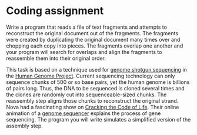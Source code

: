 # Coding assignment

Write a program that reads a file of text fragments and attempts to reconstruct the original document out of the fragments. The fragments were created by duplicating the original document many times over and chopping each copy into pieces. The fragments overlap one another and your program will search for overlaps and align the fragments to reassemble them into their original order.

This task is based on a technique used for [genome shotgun sequencing](http://en.wikipedia.org/wiki/Shotgun_sequencing "learn more") in the [Human Genome Project](http://www.ornl.gov/sci/techresources/Human_Genome/home.shtml "learn more"). Current sequencing technology can only sequence chunks of 500 or so base pairs, yet the human genome is billions of pairs long. Thus, the DNA to be sequenced is cloned several times and the clones are randomly cut into sequenceable-sized chunks. The reassembly step aligns those chunks to reconstruct the original strand. Nova had a fascinating show on [Cracking the Code of Life](http://www.pbs.org/wgbh/nova/genome/ "learn more"). Their online animation of a [genome sequencer](http://www.pbs.org/wgbh/nova/genome/sequencer.html "learn more") explains the process of gene sequencing. The program you will write simulates a simplified version of the assembly step.
